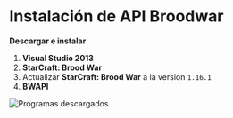 # Instalación de API Broodwar

**Descargar e instalar**
1.  **Visual Studio 2013**
2.  **StarCraft: Brood War**
3.   Actualizar **StarCraft: Brood War**  a la version `1.16.1`
4.  **BWAPI**

![Programas descargados](https://raw.githubusercontent.com/uddua/IA/master/broodwar/imgs/1_download.png)

